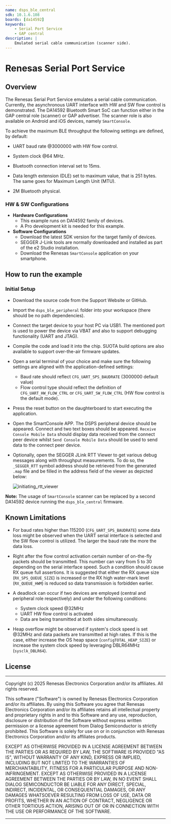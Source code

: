 ```yaml
---
name: dsps_ble_central
sdk: 10.1.6.108
boards: [da14592]
keywords:
    - Serial Port Service
    - GAP central
description: |
    Emulated serial cable communication (scanner side).
---
```


Renesas Serial Port Service 
==================

## Overview

The Renesas Serial Port Service emulates a serial cable communication. Currently, the asynchronous UART interface with HW and SW flow control is demonstrated. The DA14592 Bluetooth Smart SoC can function either in the GAP central role (scanner) or GAP advertiser. The scanner role is also available on Android and iOS devices, namely `SmartConsole`.  

To achieve the maximum BLE throughput the following settings are defined, by default:

- UART baud rate @3000000 with HW flow control. 
- System clock @64 MHz.
- Bluetooth connection interval set to 15ms.
- Data length extension (DLE) set to maximum value, that is 251 bytes. The same goes for Maximum Length Unit (MTU).

- 2M Bluetooth physical.

### HW & SW Configurations

- **Hardware Configurations**
  - This example runs on DA14592 family of devices.
  - A Pro development kit is needed for this example.
- **Software Configurations**
  - Download the latest SDK version for the target family of devices.
  - SEGGER J-Link tools are normally downloaded and installed as part of the e2 Studio installation.
  - Download the Renesas `SmartConsole` application on your smartphone. 


## How to run the example

### Initial Setup

- Download the source code from the Support Website or GitHub.

- Import the `dsps_ble_peripheral` folder into your workspace (there should be no path dependencies). 

- Connect the target device to your host PC via USB1. The mentioned port is used to power the device via VBAT and also to support debugging functionality (UART and JTAG).

- Compile the code and load it into the chip. SUOTA build options are also available  to support over-the-air firmware updates. 

- Open a serial terminal of your choice and make sure the following settings are aligned with the application-defined settings:

  - Baud rate should reflect `CFG_UART_SPS_BAUDRATE` (3000000 default value) 
  - Flow control type should reflect the definition of `CFG_UART_HW_FLOW_CTRL` or `CFG_UART_SW_FLOW_CTRL` (HW flow control is the default mode). 

- Press the reset button on the daughterboard to start executing the application. 

- Open the SmartConsole APP. The DSPS peripheral device should be appeared. Connect and two text boxes should be appeared. `Receive Console Mobile Data` should display data received from the connect peer device whilst `Send Console Mobile Data` should be used to send data to the connect peer device. 

- Optionally, open the SEGGER JLink RTT Viewer to get various debug messages along with throughput measurements. To do so, the `_SEGGER_RTT` symbol address should be retrieved from the generated `.map` file and be filled in the address field of the viewer as depicted below:  

  

  ![initiating_rtt_viewer](C:\Users\a5128463\Documents\SDK_10.1.2.79\dsps_ble_peripheral\assets\initiating_rtt_viewer.png)



**Note:** The usage of `SmartConsole` scanner can be replaced by a second DA14592 device running the  `dsps_ble_central` firmware. 

## Known Limitations

- For baud rates higher than 115200  (`CFG_UART_SPS_BAUDRATE`) some data loss might be observed when the UART serial interface is selected and the SW flow control is utilized. The larger the baud rate the more the data loss. 
- Right after the flow control activation certain number of on-the-fly packets should be transmitted. This number can vary from 5 to 30 depending on the serial interface speed. Such a condition should cause RX queue full assertions. It is suggested that either the RX queue size (`RX_SPS_QUEUE_SIZE`) is increased or the RX high water-mark level (`RX_QUEUE_HWM`) is reduced so data transmission is forbidden earlier. 
- A deadlock can occur if two devices are employed (central and peripheral role respectively) and under the following conditions:
  - System clock speed @32MHz
  - UART HW flow control is activated
  - Data are being transmitted at both sides simultaneously. 

- Heap overflow might be observed if system's clock speed is set @32MHz and data packets are transmitted at high rates. If this is the case, either increase the OS heap space (`configTOTAL_HEAP_SIZE`) or increase the system clock speed by leveraging DBLR64MHz (`sysclk_DBLR64`).


## License

**************************************************************************************

 Copyright (c) 2025 Renesas Electronics Corporation and/or its affiliates. All rights reserved.

 This software ("Software") is owned by Renesas Electronics Corporation and/or its affiliates. By using this Software
 you agree that Renesas Electronics Corporation and/or its affiliates retains all intellectual property and proprietary
 rights in and to this Software and any use, reproduction, disclosure or distribution
 of the Software without express written permission or a license agreement from Dialog
 Semiconductor is strictly prohibited. This Software is solely for use on or in
 conjunction with Renesas Electronics Corporation and/or its affiliates products.

 EXCEPT AS OTHERWISE PROVIDED IN A LICENSE AGREEMENT BETWEEN THE PARTIES OR AS
 REQUIRED BY LAW, THE SOFTWARE IS PROVIDED "AS IS", WITHOUT WARRANTY OF ANY KIND,
 EXPRESS OR IMPLIED, INCLUDING BUT NOT LIMITED TO THE WARRANTIES OF MERCHANTABILITY,
 FITNESS FOR A PARTICULAR PURPOSE AND NON-INFRINGEMENT. EXCEPT AS OTHERWISE PROVIDED
 IN A LICENSE AGREEMENT BETWEEN THE PARTIES OR BY LAW, IN NO EVENT SHALL DIALOG
 SEMICONDUCTOR BE LIABLE FOR ANY DIRECT, SPECIAL, INDIRECT, INCIDENTAL, OR
 CONSEQUENTIAL DAMAGES, OR ANY DAMAGES WHATSOEVER RESULTING FROM LOSS OF USE, DATA OR
 PROFITS, WHETHER IN AN ACTION OF CONTRACT, NEGLIGENCE OR OTHER TORTIOUS ACTION,
 ARISING OUT OF OR IN CONNECTION WITH THE USE OR PERFORMANCE OF THE SOFTWARE.

**************************************************************************************
